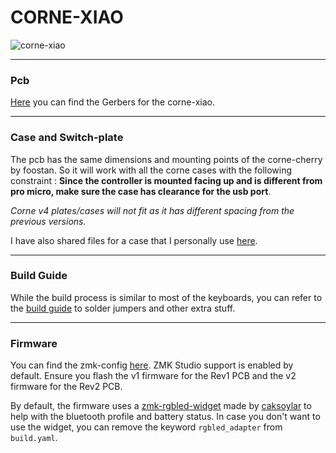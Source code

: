 # CORNE-XIAO

![corne-xiao](/rev2/docs/images/rev-2.jpg)

***

### Pcb 

[Here](/rev2/PCB) you can find the Gerbers for the corne-xiao. 

***

### Case and Switch-plate

The pcb has the same dimensions and mounting points of the corne-cherry by foostan. So it will work with all the corne cases with the following constraint : **Since the controller is mounted facing up and is different from pro micro, make sure the case has clearance for the usb port**.

_Corne v4 plates/cases will not fit as it has different spacing from the previous versions._

I have also shared files for a case that I personally use [here](/case).

***

### Build Guide

While the build process is similar to most of the keyboards, you can refer to the [build guide](/rev2/docs/buildguide.md) to solder jumpers and other extra stuff.

***

### Firmware

You can find the zmk-config [here](https://github.com/friction07/zmk-config-corne-xiao). ZMK Studio support is enabled by default. Ensure you flash the v1 firmware for the Rev1 PCB and the v2 firmware for the Rev2 PCB.

By default, the firmware uses a [zmk-rgbled-widget](https://github.com/caksoylar/zmk-rgbled-widget) made by [caksoylar](https://github.com/caksoylar) to help with the bluetooth profile and battery status. In case you don't want to use the widget, you can remove the keyword `rgbled_adapter` from `build.yaml`.

